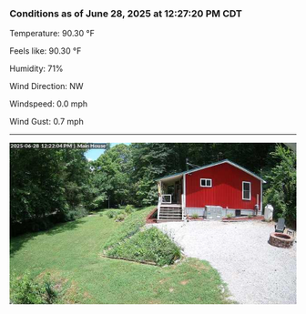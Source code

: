 ### Conditions as of June 28, 2025 at 12:27:20 PM CDT 

Temperature: 90.30 &deg;F

Feels like: 90.30 &deg;F

Humidity: 71%

Wind Direction: NW

Windspeed: 0.0 mph

Wind Gust: 0.7 mph

---

<img src="./images/latest.jpeg"/>

